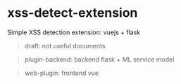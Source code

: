 # xss-detect-extension
Simple XSS detection extension: vuejs + flask

> draft: not useful documents

> plugin-backend: backend flask + ML service model

> web-plugin: frontend vue

